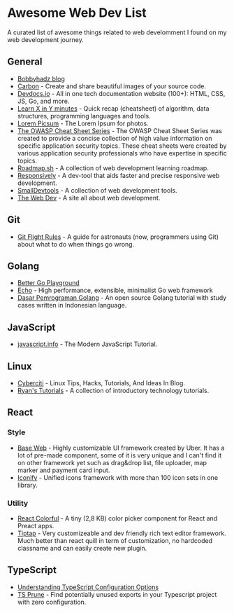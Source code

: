 # Awesome Web Dev List

A curated list of awesome things related 
to web develomment I found on my web 
development journey.

## General
- [Bobbyhadz blog](https://bobbyhadz.com/)
- [Carbon](https://carbon.now.sh/) - Create and share beautiful images of your source code.
- [Devdocs.io](https://devdocs.io/) - All in one tech documentation website (100+): HTML, CSS, JS, Go, and more.
- [Learn X in Y minutes](https://learnxinyminutes.com/) - Quick recap (cheatsheet) of algorithm, data structures, programming languages and tools.
- [Lorem Picsum](https://picsum.photos/) - The Lorem Ipsum for photos.
- [The OWASP Cheat Sheet Series](https://cheatsheetseries.owasp.org/index.html) - The OWASP Cheat Sheet Series was created to provide a concise collection of high value information on specific application security topics. These cheat sheets were created by various application security professionals who have expertise in specific topics.
- [Roadmap.sh](https://roadmap.sh/) - A collection of web development learning roadmap.
- [Responsively](https://responsively.app/) - A dev-tool that aids faster and precise responsive web development.
- [SmallDevtools](https://smalldev.tools/) - A collection of web development tools.
- [The Web Dev](https://thewebdev.info/) - A site all about web development.


## Git
- [Git Flight Rules](https://github.com/k88hudson/git-flight-rules) - A guide for astronauts (now, programmers using Git) about what to do when things go wrong.

## Golang
- [Better Go Playground](https://goplay.tools/)
- [Echo](https://echo.labstack.com) - High performance, extensible, minimalist Go web framework
- [Dasar Pemrograman Golang](https://dasarpemrogramangolang.novalagung.com/) - An open source Golang tutorial with study cases written in Indonesian language.


## JavaScript
- [javascript.info](https://javascript.info/) - The Modern JavaScript Tutorial.

## Linux
- [Cyberciti](https://www.cyberciti.biz/) - Linux Tips, Hacks, Tutorials, And Ideas In Blog.
- [Ryan's Tutorials](https://ryanstutorials.net/) - A collection of introductory technology tutorials.

## React
### Style
- [Base Web](https://baseweb.design/) - Highly customizable UI framework created by Uber. 
It has a lot of pre-made component, some of it is very unique and I can't find it on other framework yet
such as drag&drop list, file uploader, map marker and payment card input.
- [Iconify](https://www.npmjs.com/package/@iconify/react) - Unified icons framework with more than 100 icon sets in one library.

### Utility
- [React Colorful](https://github.com/omgovich/react-colorful) - A tiny (2,8 KB) color picker component for React and Preact apps.
- [Tiptap](https://tiptap.dev/) - Very customizeable and dev friendly rich text editor framework. Much better than react quill in term of customization, no hardcoded classname and can easily create new plugin.

## TypeScript
- [Understanding TypeScript Configuration Options](https://javascript.plainenglish.io/typescript-configuration-options-tsconfig-json-561d4a2ad4b)
- [TS Prune](https://github.com/nadeesha/ts-prune) - Find potentially unused exports in your Typescript project with zero configuration.

